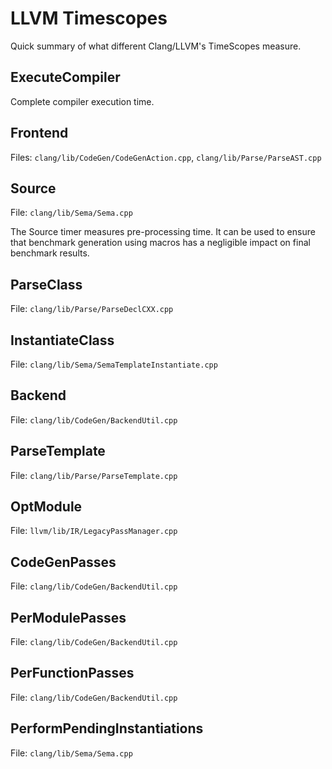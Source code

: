 # LLVM Timescopes

Quick summary of what different Clang/LLVM's TimeScopes measure.

## ExecuteCompiler

Complete compiler execution time.

## Frontend

Files: `clang/lib/CodeGen/CodeGenAction.cpp`, `clang/lib/Parse/ParseAST.cpp`

## Source

File: `clang/lib/Sema/Sema.cpp`

The Source timer measures pre-processing time. It can be used to ensure that
benchmark generation using macros has a negligible impact on final benchmark
results.

## ParseClass

File: `clang/lib/Parse/ParseDeclCXX.cpp`

## InstantiateClass

File: `clang/lib/Sema/SemaTemplateInstantiate.cpp`

## Backend

File: `clang/lib/CodeGen/BackendUtil.cpp`

## ParseTemplate

File: `clang/lib/Parse/ParseTemplate.cpp`

## OptModule

File: `llvm/lib/IR/LegacyPassManager.cpp`

## CodeGenPasses

File: `clang/lib/CodeGen/BackendUtil.cpp`

## PerModulePasses

File: `clang/lib/CodeGen/BackendUtil.cpp`

## PerFunctionPasses

File: `clang/lib/CodeGen/BackendUtil.cpp`

## PerformPendingInstantiations

File: `clang/lib/Sema/Sema.cpp`
